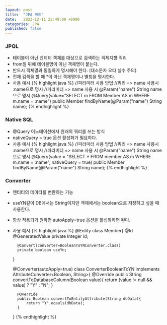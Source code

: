 ```yaml
---
layout: post
title:  "JPA 쿼리"
date:   2023-12-11 22:49:00 +0900
categories: JPA
published: false
---
```


### JPQL

- 테이블이 아닌 엔티티 객체를 대상으로 검색하는 객체지향 쿼리
- from절 뒤에 테이블명이 아닌 객체명이 붙는다.
- 반드시 객체명과 동일하게 명시해야 한다. (대소문자 오타 실수 주의)
- 전체 검색을 할 때 *이 아닌 객체명이나 별칭을 명시한다.
- 사용 예시
    {% highlight java %}
    //파라미터 사용 방법
    //쿼리 => name 사용시 :name으로 명시
    //파라미터 => name 사용 시 @Param("name") String name으로 명시
    @Query(value="SELECT m FROM Member AS m WHERE m.name = :name")
    public Member findByName(@Param("name") String name);
    {% endhighlight %}

### Native SQL

- @Query 어노테이션에서 원래의 쿼리를 쓰는 방식
- nativeQuery = true 옵션 활성화가 필요하다.
- 사용 예시
    {% highlight java %}
    //파라미터 사용 방법
    //쿼리 => name 사용시 :name으로 명시
    //파라미터 => name 사용 시 @Param("name") String name으로 명시
    @Query(value = "SELECT * FROM member AS m WHERE m.name = :name", nativeQuery = true)
    public Member findByName(@Param("name") String name);
    {% endhighlight %}

### Converter

- 엔티티의 데이터를 변환하는 기능
- useYN같이 DB에서는 String이지만 객체에서는 boolean으로 저장하고 싶을 때 사용한다.
- 항상 적용되기 원하면 autoApply=true 옵션을 활성화하면 된다.
- 사용 예시
    {% highlight java %}
    @Entity
    class Member{
        @Id
        @GeneratedValue
        private Integer id;

        @Convert(converter=BooleanToYNConverter.class)
        private boolean useYn;
    }

    @Converter(autoApply=true)
    class ConverterBooleanToYN implements AttributeConverter&lt;Boolean, String&gt;{
        @Override
        public String convertToDatabaseColumn(Boolean value){
            return (value != null && value) ? "Y" : "N";
        }

        @Override
        public Boolean convertToEntityAttribute(String dbData){
            return "Y".eqauls(dbData);
        }
    }
    {% endhighlight %}